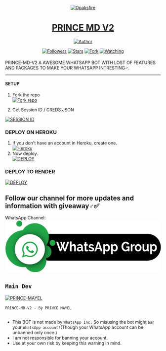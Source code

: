 <p align="center">  
  <a href="">
    <img alt="Opaksfire" height="300" src="https://i.imgur.com/jCrFYOL.jpeg">
    <h1 align="center">PRINCE MD V2</h1>
  </a>
</p>
<p align="center">
<a href="https://github.com/Mayelprince"><img title="Author" src="https://img.shields.io/badge/PRINCE-MD-V2-black?style=for-the-badge&logo=telegram"></a>
<p/>
<p align="center">
<a href="https://github.com/Mayelprince?tab=followers"><img title="Followers" src="https://img.shields.io/github/followers/Mayelprince?label=Followers&style=social"></a>
<a href="https://github.com/Mayelprince/PRINCE-MD-V2/stargazers/"><img title="Stars" src="https://img.shields.io/github/stars/Mayelprince/PRINCE-MD-V2?&style=social"></a>
<a href="https://github.com/Mayelprince/PRINCE-MD-V2/network/members"><img title="Fork" src="https://img.shields.io/github/forks/Mayelprince/PRINCE-MD-V2?style=social"></a>
<a href="https://github.com/Mayelprince/PRINCE-MD-V2/watchers"><img title="Watching" src="https://img.shields.io/github/watchers/Mayelprince/PRINCE-MD-V2?label=Watching&style=social"></a>

####  
PRINCE-MD-V2 A AWESOME WHATSAPP BOT WITH LOST OF FEATURES AND PACKAGES TO MAKE YOUR WHATSAPP INTRESTING♂️.

***

#### SETUP

1. Fork the repo
    <br>
<a href='https://github.com/Mayelprince/PRINCE-MD-V2/fork' target="_blank"><img alt='Fork repo' src='https://img.shields.io/badge/Fork Repo-100000?style=for-the-badge&logo=scan&logoColor=white&labelColor=black&color=black'/></a>


2. Get Session ID / CREDS.JSON 
    <br>
 

  
<a href='https://prince-md-v2-session-id-gfjk.onrender.com' target="_blank"><img alt='SESSION ID' src='https://img.shields.io/badge/Session_id-100000?style=for-the-badge&logo=scan&logoColor=white&labelColor=black&color=black'/></a>


 ### DEPLOY ON HEROKU

1. If you don't have an account in Heroku, create one.
    <br>
    <a href='https://signup.heroku.com/' target="_blank"><img alt='Heroku' src='https://img.shields.io/badge/-Create-purple?style=for-the-badge&logo=heroku&logoColor=white'/></a>
2. Now deploy.
    <br>
    <a href='https://dashboard.heroku.com/new?template=https://github.com/Mayelprince/PRINCE-MD-V2' target="_blank"><img alt='DEPLOY' src='https://img.shields.io/badge/-DEPLOY-purple?style=for-the-badge&logo=heroku&logoColor=white'/></a>


### DEPLOY TO RENDER

<a href='https://dashboard.render.com' target="_blank"><img alt='DEPLOY' src='https://img.shields.io/badge/RENDER-h?color=maroon&style=for-the-badge&logo=render'/></a></p>



 
 ## Follow our channel for more updates and information with giveaway♂️✅

WhatsApp Channel: <a href="https://whatsapp.com/channel/0029VajcRr0GpLHR6PjdgN3N"><img alt="WhatsApp" src="https://raw.githubusercontent.com/Neeraj-x0/Neeraj-x0/main/photos/suddidina-join-whatsapp.png"/></a>


## `Main Dev` 
<a href="https://github.com/Mayelprince"><img src="https://i.imgur.com/jCrFYOL.jpeg" width="250" height="250" alt="PRINCE-MAYEL"/></a>
  
`PRINCE-MD-V2 - By PRINCE MAYEL`
   
## 
- This BOT is not made by `WhatsApp Inc.` So misusing the bot might `ban` your `WhatsApp account!`(Though your WhatsApp account can be unbanned only once.)
- I am not responsible for banning your account.
- Use at your own risk by keeping this warning in mind.


